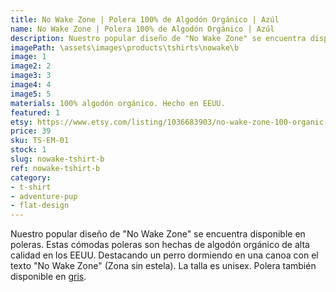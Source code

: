 ```yaml
---
title: No Wake Zone | Polera 100% de Algodón Orgánico | Azúl
name: No Wake Zone | Polera 100% de Algodón Orgánico | Azúl
description: Nuestro popular diseño de "No Wake Zone" se encuentra disponible en poleras. Estas cómodas poleras son hechas de algodón orgánico de alta calidad en los EEUU. Destacando un perro dormiendo en una canoa con el texto "No Wake Zone" (Zona sin estela).
imagePath: \assets\images\products\tshirts\nowake\b
image: 1
image2: 2
image3: 3
image4: 4
image5: 5
materials: 100% algodón orgánico. Hecho en EEUU.
featured: 1
etsy: https://www.etsy.com/listing/1036683903/no-wake-zone-100-organic-cotton-unisex-t
price: 39
sku: TS-EM-01
stock: 1
slug: nowake-tshirt-b
ref: nowake-tshirt-b
category:
- t-shirt
- adventure-pup
- flat-design
---
```

Nuestro popular diseño de "No Wake Zone" se encuentra disponible en poleras. Estas cómodas poleras son hechas de algodón orgánico de alta calidad en los EEUU. Destacando un perro dormiendo en una canoa con el texto "No Wake Zone" (Zona sin estela). La talla es unisex. Polera también disponible en <a href="/es/products/nowake-tshirt-g" title="No Wake Zone | Polera 100% de Algodón Orgánico | Gris">gris</a>.
